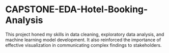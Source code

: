 # CAPSTONE-EDA-Hotel-Booking-Analysis
This project honed my skills in data cleaning, exploratory data analysis, and machine learning model development. It also reinforced the importance of effective visualization in communicating complex findings to stakeholders.
